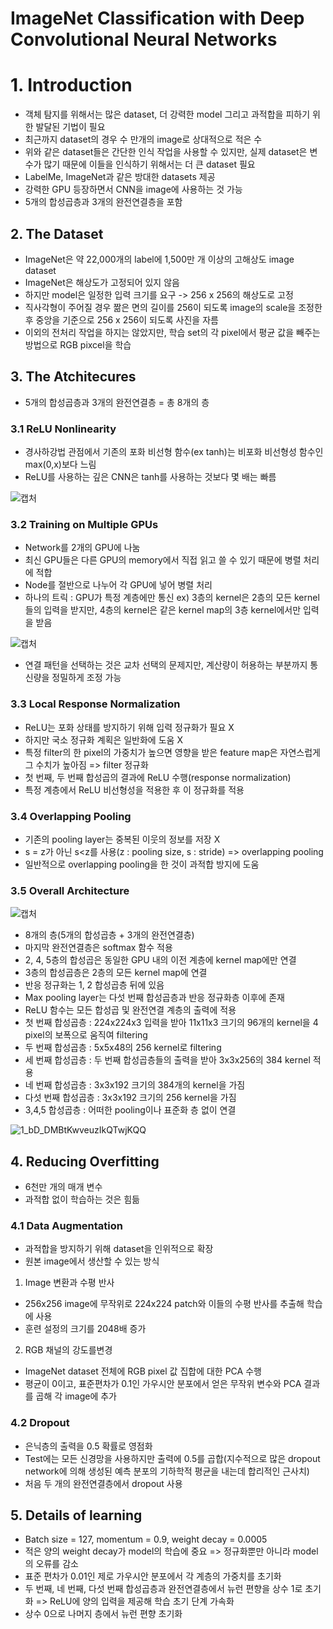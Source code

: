 # ImageNet Classification with Deep Convolutional Neural Networks

# 1. Introduction
- 객체 탐지를 위해서는 많은 dataset, 더 강력한 model 그리고 과적합을 피하기 위한 발달된 기법이 필요
- 최근까지 dataset의 경우 수 만개의 image로 상대적으로 적은 수
- 위와 같은 dataset들은 간단한 인식 작업을 사용할 수 있지만, 실제 dataset은 변수가 많기 때문에 이들을 인식하기 위해서는 더 큰 dataset 필요
- LabelMe, ImageNet과 같은 방대한 datasets 제공
- 강력한 GPU 등장하면서 CNN을 image에 사용하는 것 가능
- 5개의 합성곱층과 3개의 완전연결층을 포함

## 2. The Dataset
- ImageNet은 약 22,000개의 label에 1,500만 개 이상의 고해상도 image dataset
- ImageNet은 해상도가 고정되어 있지 않음
- 하지만 model은 일정한 입력 크기를 요구 -> 256 x 256의 해상도로 고정
- 직사각형이 주어질 경우 짦은 면의 길이를 256이 되도록 image의 scale을 조정한 후 중앙을 기준으로 256 x 256이 되도록 사진을 자름
- 이외의 전처리 작업을 하지는 않았지만, 학습 set의 각 pixel에서 평균 값을 빼주는 방법으로 RGB pixcel을 학습

## 3. The Atchitecures
- 5개의 합성곱층과 3개의 완전연결층 = 총 8개의 층

### 3.1 ReLU Nonlinearity
- 경사하강법 관점에서 기존의 포화 비선형 함수(ex tanh)는 비포화 비선형성 함수인 max(0,x)보다 느림
- ReLU를 사용하는 깊은 CNN은 tanh를 사용하는 것보다 몇 배는 빠름

![캡처](https://user-images.githubusercontent.com/80622859/194093170-3a2268a8-2f4e-4792-ab15-e224d0807b81.PNG)

### 3.2 Training on Multiple GPUs
- Network를 2개의 GPU에 나눔
- 최신 GPU들은 다른 GPU의 memory에서 직접 읽고 쓸 수 있기 때문에 병렬 처리에 적합
- Node를 절반으로 나누어 각 GPU에 넣어 병렬 처리
- 하나의 트릭 : GPU가 특정 계층에만 통신 ex) 3층의 kernel은 2층의 모든 kernel들의 입력을 받지만, 4층의 kernel은 같은 kernel map의 3층 kernel에서만 입력을 받음

![캡처](https://user-images.githubusercontent.com/80622859/194093943-249ce214-e4c8-4e86-99a2-0d99acb473d6.PNG)

- 연결 패턴을 선택하는 것은 교차 선택의 문제지만, 계산량이 허용하는 부분까지 통신량을 정밀하게 조정 가능

### 3.3 Local Response Normalization
- ReLU는 포화 상태를 방지하기 위해 입력 정규화가 필요 X
- 하지만 국소 정규화 계획은 일반화에 도움 X
- 특정 filter의 한 pixel의 가중치가 높으면 영향을 받은 feature map은 자연스럽게 그 수치가 높아짐 => filter 정규화
- 첫 번째, 두 번째 합성곱의 결과에 ReLU 수행(response normalization)
- 특정 계층에서 ReLU 비선형성을 적용한 후 이 정규화를 적용

### 3.4 Overlapping Pooling
- 기존의 pooling layer는 중복된 이웃의 정보를 저장 X
- s = z가 아닌 s<z를 사용(z : pooling size, s : stride) => overlapping pooling
- 일반적으로 overlapping pooling을 한 것이 과적합 방지에 도움

### 3.5 Overall Architecture

![캡처](https://user-images.githubusercontent.com/80622859/194097887-e62fd463-63f4-42e0-a867-1e9dcdd6ab17.PNG)

- 8개의 층(5개의 합성곱층 + 3개의 완전연결층)
- 마지막 완전연결층은 softmax 함수 적용
- 2, 4, 5층의 합성곱은 동일한 GPU 내의 이전 계층에 kernel map에만 연결
- 3층의 합성곱층은 2층의 모든 kernel map에 연결
- 반응 정규화는 1, 2 합성곱층 뒤에 있음
- Max pooling layer는 다섯 번째 합성곱층과 반응 정규화층 이후에 존재
- ReLU 함수는 모든 합성곱 및 완전연결 계층의 출력에 적용
- 첫 번째 합성곱층 : 224x224x3 입력을 받아 11x11x3 크기의 96개의 kernel을 4 pixel의 보폭으로 움직여 filtering
- 두 번째 합성곱층 : 5x5x48의 256 kernel로 filtering
- 세 번째 합성곱층 : 두 번째 합성곱층들의 출력을 받아 3x3x256의 384 kernel 적용
- 네 번째 합성곱층 : 3x3x192 크기의 384개의 kernel을 가짐
- 다섯 번째 합성곱층 : 3x3x192 크기의 256 kernel을 가짐
- 3,4,5 합성곱층 : 어떠한 pooling이나 표준화 층 없이 연결

![1_bD_DMBtKwveuzIkQTwjKQQ](https://user-images.githubusercontent.com/80622859/194098903-3ba6f37b-2c2d-414d-ad20-3e793b4fc054.png)

## 4. Reducing Overfitting
- 6천만 개의 매개 변수
- 과적합 없이 학습하는 것은 힘듦

### 4.1 Data Augmentation
- 과적합을 방지하기 위해 dataset을 인위적으로 확장
- 원본 image에서 생산할 수 있는 방식
1. Image 변환과 수평 반사
- 256x256 image에 무작위로 224x224 patch와 이들의 수평 반사를 추출해 학습에 사용
- 훈련 설정의 크기를 2048배 증가
2. RGB 채널의 강도를변경
- ImageNet dataset 전체에 RGB pixel 값 집합에 대한 PCA 수행
- 평균이 0이고, 표준편차가 0.1인 가우시안 분포에서 얻은 무작위 변수와 PCA 결과를 곱해 각 image에 추가

### 4.2 Dropout
- 은닉층의 출력을 0.5 확률로 영점화
- Test에는 모든 신경망을 사용하지만 출력에 0.5를 곱합(지수적으로 많은 dropout network에 의해 생성된 예측 분포의 기하학적 평균을 내는데 합리적인 근사치)
- 처음 두 개의 완전연결층에서 dropout 사용

## 5. Details of learning
- Batch size = 127, momentum = 0.9, weight decay = 0.0005
- 적은 양의 weight decay가 model의 학습에 중요 => 정규화뿐만 아니라 model의 오류를 감소
- 표준 편차가 0.01인 제로 가우시안 분포에서 각 계층의 가중치를 초기화
- 두 번째, 네 번째, 다섯 번째 합성곱층과 완전연결층에서 뉴런 편향을 상수 1로 초기화 => ReLU에 양의 입력을 제공해 학습 초기 단계 가속화
- 상수 0으로 나머지 층에서 뉴런 편향 초기화
